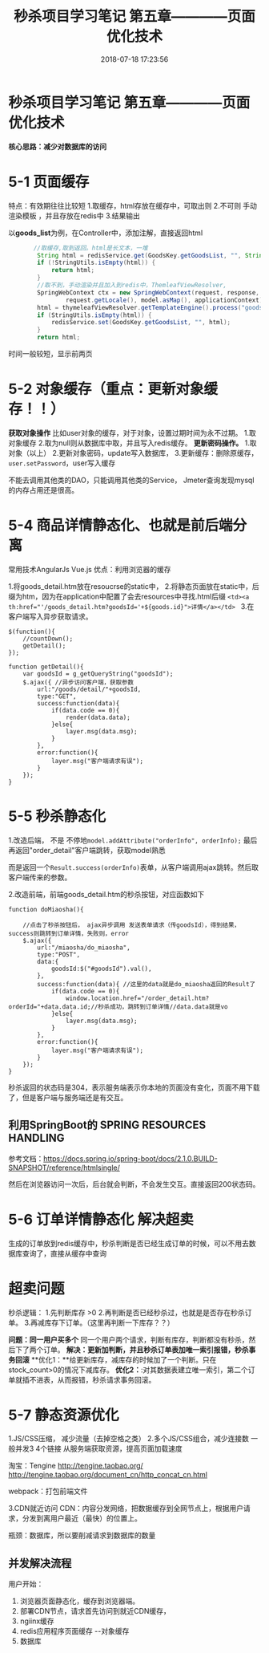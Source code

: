 ﻿---
title: 秒杀项目学习笔记 第五章————页面优化技术
date: 2018-07-18 17:23:56
tags: [高并发,秒杀项目]
categories: 秒杀项目

---


# 秒杀项目学习笔记 第五章————页面优化技术

**核心思路：减少对数据库的访问**


# 5-1 页面缓存

特点：有效期往往比较短
1.取缓存，html存放在缓存中，可取出则
2.不可则 手动渲染模板  ，并且存放在redis中
3.结果输出

以**goods_list**为例，在Controller中，添加注解，直接返回html
```Java
       //取缓存,取到返回。html是长文本，一堆
        String html = redisService.get(GoodsKey.getGoodsList, "", String.class);
        if (!StringUtils.isEmpty(html)) {
            return html;
        }
        //取不到，手动渲染并且加入到redis中，ThemleafViewResolver,
        SpringWebContext ctx = new SpringWebContext(request, response, request.getServletContext(),
                request.getLocale(), model.asMap(), applicationContext);//配置一下环境，下面会用到，配起来就是根据接口， 缺啥补啥
        html = thymeleafViewResolver.getTemplateEngine().process("goods_list", ctx);//选择模板（页面），进行渲染（成字符串）
        if (StringUtils.isEmpty(html)) {
            redisService.set(GoodsKey.getGoodsList, "", html);
        }
        return html;
```
时间一般较短，显示前两页

# 5-2 对象缓存（重点：更新对象缓存！！）

**获取对象操作**
比如user对象的缓存，对于对象，设置过期时间为永不过期。
1.取对象缓存
2.取为null则从数据库中取，并且写入redis缓存。
**更新密码操作。**
1.取对象（以上）
2.更新对象密码，update写入数据库，
3.更新缓存：删除原缓存，`user.setPassword`，user写入缓存

不能去调用其他类的DAO，只能调用其他类的Service，
Jmeter查询发现mysql的内存占用还是很高。

# 5-4 商品详情静态化、也就是前后端分离
常用技术AngularJs  Vue.js
优点：利用浏览器的缓存

1.将goods_detail.htm放在resoucrse的static中，
2.将静态页面放在static中，后缀为htm，因为在application中配置了会去resources中寻找.html后缀
` <td><a th:href="'/goods_detail.htm?goodsId='+${goods.id}">详情</a></td>  `
3.在客户端写入异步获取请求。
```Jquery
$(function(){
	//countDown();
	getDetail();
});

function getDetail(){
	var goodsId = g_getQueryString("goodsId");
	$.ajax({ //异步访问客户端，获取参数
		url:"/goods/detail/"+goodsId,
		type:"GET",
		success:function(data){
			if(data.code == 0){
				render(data.data);
			}else{
				layer.msg(data.msg);
			}
		},
		error:function(){
			layer.msg("客户端请求有误");
		}
	});
}
```
# 5-5 秒杀静态化 

1.改造后端，
不是 不停地`model.addAttribute("orderInfo", orderInfo);`
最后再返回"order_detail"客户端跳转，获取model熟悉

而是返回一个`Result.success(orderInfo)`表单，从客户端调用ajax跳转。然后取客户端传来的参数。

2.改造前端，前端goods_detail.htm的秒杀按钮，对应函数如下
```Jquery
function doMiaosha(){

    //点击了秒杀按钮后， ajax异步调用 发送表单请求（传goodsId），得到结果，success则跳转到订单详情，失败则，error
	$.ajax({
		url:"/miaosha/do_miaosha",
		type:"POST",
		data:{
			goodsId:$("#goodsId").val(),
		},
		success:function(data){ //这里的data就是do_miaosha返回的Result了
			if(data.code == 0){
				window.location.href="/order_detail.htm?orderId="+data.data.id;//秒杀成功，跳转到订单详情//data.data就是vo
			}else{
				layer.msg(data.msg);
			}
		},
		error:function(){
			layer.msg("客户端请求有误");
		}
	});
}
```
秒杀返回的状态码是304，表示服务端表示你本地的页面没有变化，页面不用下载了，但是客户端与服务端还是有交互。

## 利用SpringBoot的 SPRING RESOURCES HANDLING 
参考文档：https://docs.spring.io/spring-boot/docs/2.1.0.BUILD-SNAPSHOT/reference/htmlsingle/

然后在浏览器访问一次后，后台就会判断，不会发生交互。直接返回200状态码。


# 5-6 订单详情静态化 解决超卖

生成的订单放到redis缓存中，秒杀判断是否已经生成订单的时候，可以不用去数据库查询了，直接从缓存中查询





# 超卖问题

秒杀逻辑： 1.先判断库存 >0 2.再判断是否已经秒杀过，也就是是否存在秒杀订单。
3.再减库存下订单。（这里再判断一下库存？？）

**问题：同一用户买多个**
同一个用户两个请求，判断有库存，判断都没有秒杀，然后下了两个订单。
**解决：更新加判断，并且秒杀订单表加唯一索引报错，秒杀事务回滚**
**优化1：**给更新库存，减库存的时候加了一个判断。只在stock_count>0的情况下减库存。
**优化2：**:对其数据表建立唯一索引，第二个订单就插不进表，从而报错，秒杀请求事务回滚。


# 5-7 静态资源优化

1.JS/CSS压缩， 减少流量（去掉空格之类）
2.多个JS/CSS组合，减少连接数
一般并发3 4个链接 从服务端获取资源，提高页面加载速度

淘宝：Tengine 
http://tengine.taobao.org/
http://tengine.taobao.org/document_cn/http_concat_cn.html

webpack：打包前端文件

3.CDN就近访问
CDN：内容分发网络，把数据缓存到全网节点上，根据用户请求，分发到离用户最近（最快）的位置上。

瓶颈：数据库，所以要削减请求到数据库的数量



## 并发解决流程
用户开始：

 1. 浏览器页面静态化，缓存到浏览器端。
 2. 部署CDN节点，请求首先访问到就近CDN缓存，
 3. ngiinx缓存
 4. redis应用程序页面缓存 --对象缓存 
 5. 数据库
 

